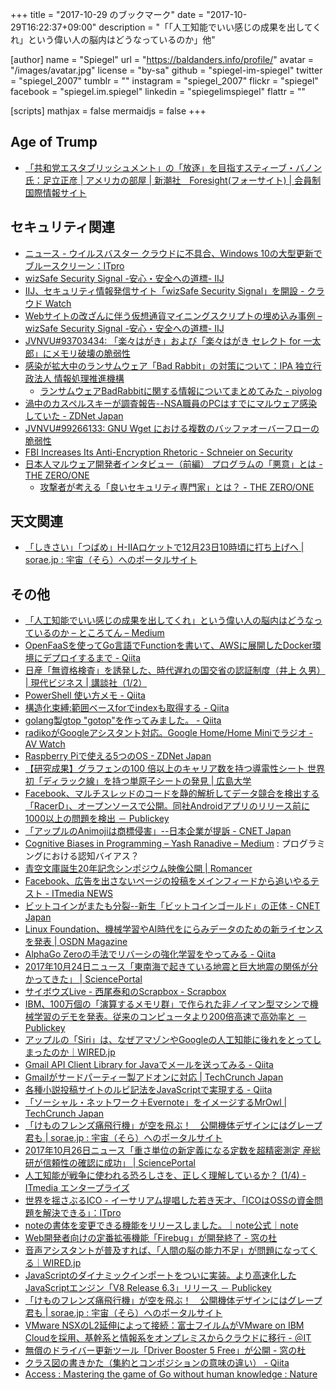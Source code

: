 +++
title = "2017-10-29 のブックマーク"
date =  "2017-10-29T16:22:37+09:00"
description = "「「人工知能でいい感じの成果を出してくれ」という偉い人の脳内はどうなっているのか」他"

[author]
name      = "Spiegel"
url       = "https://baldanders.info/profile/"
avatar    = "/images/avatar.jpg"
license   = "by-sa"
github    = "spiegel-im-spiegel"
twitter   = "spiegel_2007"
tumblr    = ""
instagram = "spiegel_2007"
flickr    = "spiegel"
facebook  = "spiegel.im.spiegel"
linkedin  = "spiegelimspiegel"
flattr    = ""

[scripts]
  mathjax = false
  mermaidjs = false
+++

## Age of Trump

- [「共和党エスタブリッシュメント」の「放逐」を目指すスティーブ・バノン氏：足立正彦 | アメリカの部屋 | 新潮社　Foresight(フォーサイト) | 会員制国際情報サイト](http://www.fsight.jp/articles/-/42937)

## セキュリティ関連

- [ニュース - ウイルスバスター クラウドに不具合、Windows 10の大型更新でブルースクリーン：ITpro](http://itpro.nikkeibp.co.jp/atcl/news/17/101902472/)
- [wizSafe Security Signal -安心・安全への道標- IIJ](https://wizsafe.iij.ad.jp/)
- [IIJ、セキュリティ情報発信サイト「wizSafe Security Signal」を開設 - クラウド Watch](https://cloud.watch.impress.co.jp/docs/news/1087301.html)
- [Webサイトの改ざんに伴う仮想通貨マイニングスクリプトの埋め込み事例 – wizSafe Security Signal -安心・安全への道標- IIJ](https://wizsafe.iij.ad.jp/2017/10/94/)
- [JVNVU#93703434: 「楽々はがき」および「楽々はがき セレクト for ⼀太郎」にメモリ破壊の脆弱性](http://jvn.jp/vu/JVNVU93703434/)
- [感染が拡大中のランサムウェア「Bad Rabbit」の対策について：IPA 独立行政法人 情報処理推進機構](https://www.ipa.go.jp/security/ciadr/vul/20171026-ransomware.html)
    - [ランサムウェアBadRabbitに関する情報についてまとめてみた - piyolog](http://d.hatena.ne.jp/Kango/touch/20171025/1508921925)
- [渦中のカスペルスキーが調査報告--NSA職員のPCはすでにマルウェア感染していた - ZDNet Japan](https://japan.zdnet.com/article/35109387/)
- [JVNVU#99266133: GNU Wget における複数のバッファオーバーフローの脆弱性](http://jvn.jp/vu/JVNVU99266133/)
- [FBI Increases Its Anti-Encryption Rhetoric - Schneier on Security](https://www.schneier.com/blog/archives/2017/10/fbi_increases_i.html)
- [日本人マルウェア開発者インタビュー（前編） プログラムの「悪意」とは - THE ZERO/ONE](https://the01.jp/p0005947/)
    - [攻撃者が考える「良いセキュリティ専門家」とは？ - THE ZERO/ONE](https://the01.jp/p0005972/)

## 天文関連

- [「しきさい」「つばめ」H-IIAロケットで12月23日10時頃に打ち上げへ | sorae.jp : 宇宙（そら）へのポータルサイト](http://sorae.jp/030201/2017_10_27_h2a.html)

## その他

- [「人工知能でいい感じの成果を出してくれ」という偉い人の脳内はどうなっているのか – ところてん – Medium](https://medium.com/@tokoroten/%E4%BA%BA%E5%B7%A5%E7%9F%A5%E8%83%BD%E3%81%A7%E3%81%84%E3%81%84%E6%84%9F%E3%81%98%E3%81%AE%E6%88%90%E6%9E%9C%E3%82%92%E5%87%BA%E3%81%97%E3%81%A6%E3%81%8F%E3%82%8C-%E3%81%A8%E3%81%84%E3%81%86%E5%81%89%E3%81%84%E4%BA%BA%E3%81%AE%E8%84%B3%E5%86%85%E3%81%AF%E3%81%A9%E3%81%86%E3%81%AA%E3%81%A3%E3%81%A6%E3%81%84%E3%82%8B%E3%81%AE%E3%81%8B-96f4da85b924)
- [OpenFaaSを使ってGo言語でFunctionを書いて、AWSに展開したDocker環境にデプロイするまで - Qiita](https://qiita.com/gcoka/items/7726719bbb06f54d7655)
- [日産「無資格検査」を誘発した、時代遅れの国交省の認証制度（井上 久男） | 現代ビジネス | 講談社（1/2）](http://gendai.ismedia.jp/articles/-/53265)
- [PowerShell 使い方メモ - Qiita](https://qiita.com/opengl-8080/items/bb0f5e4f1c7ce045cc57)
- [構造化束縛:範囲ベースforでindexも取得する - Qiita](https://qiita.com/tyanmahou/items/66210c678dcf0e9a8d8a)
- [golang製gtop "gotop"を作ってみました。 - Qiita](https://qiita.com/_bunbun/items/fefce842bc118bd77327)
- [radikoがGoogleアシスタント対応。Google Home/Home Miniでラジオ - AV Watch](https://av.watch.impress.co.jp/docs/news/1087653.html)
- [Raspberry Piで使える5つのOS - ZDNet Japan](https://japan.zdnet.com/article/35104520/)
- [【研究成果】グラフェンの100 倍以上のキャリア数を持つ導電性シート 世界初「ディラック線」を持つ単原子シートの発見 | 広島大学](https://www.hiroshima-u.ac.jp/news/42249)
- [Facebook、マルチスレッドのコードを静的解析してデータ競合を検出する「RacerD」、オープンソースで公開。同社Androidアプリのリリース前に1000以上の問題を検出 － Publickey](http://www.publickey1.jp/blog/17/facebookracerdandroid1000.html)
- [「アップルのAnimojiは商標侵害」--日本企業が提訴 - CNET Japan](https://japan.cnet.com/article/35109172/)
- [Cognitive Biases in Programming – Yash Ranadive – Medium](https://medium.com/@evidanary/cognitive-biases-in-programming-5e937707c27b) : プログラミングにおける認知バイアス？
- [青空文庫誕生20年記念シンポジウム映像公開 | Romancer](https://romancer.voyager.co.jp/171024-aozora-video)
- [Facebook、広告を出さないページの投稿をメインフィードから追いやるテスト - ITmedia NEWS](http://www.itmedia.co.jp/news/articles/1710/24/news044.html)
- [ビットコインがまたも分裂--新生「ビットコインゴールド」の正体 - CNET Japan](https://japan.cnet.com/article/35109246/)
- [Linux Foundation、機械学習やAI時代をにらみデータのための新ライセンスを発表 | OSDN Magazine](https://mag.osdn.jp/17/10/24/160000)
- [AlphaGo Zeroの手法でリバーシの強化学習をやってみる - Qiita](https://qiita.com/mokemokechicken/items/a5803b4280751848e36b)
- [2017年10月24日ニュース「東南海で起きている地震と巨大地震の関係が分かってきた」 | SciencePortal](http://scienceportal.jst.go.jp/news/newsflash_review/newsflash/2017/10/20171024_01.html)
- [サイボウズLive - 西尾泰和のScrapbox - Scrapbox](https://scrapbox.io/nishio/%E3%82%B5%E3%82%A4%E3%83%9C%E3%82%A6%E3%82%BALive)
- [IBM、100万個の「演算するメモリ群」で作られた非ノイマン型マシンで機械学習のデモを発表。従来のコンピュータより200倍高速で高効率と － Publickey](http://www.publickey1.jp/blog/17/ibm100200.html)
- [アップルの「Siri」は、なぜアマゾンやGoogleの人工知能に後れをとってしまったのか｜WIRED.jp](https://wired.jp/2017/10/25/siri-why-have-you-fallen/)
- [Gmail API Client Library for Javaでメールを送ってみる - Qiita](https://qiita.com/kuinaein/items/7c6097d7abcb529d1924)
- [Gmailがサードパーティー製アドオンに対応 | TechCrunch Japan](http://jp.techcrunch.com/2017/10/25/20171024gmail-gets-third-party-add-ons/)
- [各種小説投稿サイトのルビ記法をJavaScriptで実現する - Qiita](https://qiita.com/8amjp/items/d7c46d9dee0da4d530ef)
- [「ソーシャル・ネットワーク＋Evernote」をイメージするMrOwl | TechCrunch Japan](http://jp.techcrunch.com/2017/10/25/20171024mrowl-wants-to-be-your-new-sharing-platform/)
- [「けものフレンズ痛飛行機」が空を飛ぶ！　公開機体デザインにはグレープ君も | sorae.jp : 宇宙（そら）へのポータルサイト](http://sorae.jp/030201/2017_10_26_kemo.html)
- [2017年10月26日ニュース「重さ単位の新定義になる定数を超精密測定 産総研が信頼性の確認に成功」 | SciencePortal](http://scienceportal.jst.go.jp/news/newsflash_review/newsflash/2017/10/20171026_01.html)
- [人工知能が戦争に使われる恐ろしさを、正しく理解しているか？ (1/4) - ITmedia エンタープライズ](http://www.itmedia.co.jp/enterprise/articles/1710/26/news023.html)
- [世界を揺さぶるICO - イーサリアム提唱した若き天才、「ICOはOSSの資金問題を解決できる」：ITpro](http://itpro.nikkeibp.co.jp/atcl/column/17/102300433/102400002/?rt=nocnt)
- [noteの書体を変更できる機能をリリースしました。｜note公式｜note](https://note.mu/info/n/n06a6d54e3dfa)
- [Web開発者向けの定番拡張機能「Firebug」が開発終了 - 窓の杜](https://forest.watch.impress.co.jp/docs/news/1088318.html)
- [音声アシスタントが普及すれば、「人間の脳の能力不足」が問題になってくる｜WIRED.jp](https://wired.jp/2017/10/27/multitasking-problem-with-virtual-assistants/)
- [JavaScriptのダイナミックインポートをついに実装。より高速化したJavaScriptエンジン「V8 Release 6.3」リリース － Publickey](http://www.publickey1.jp/blog/17/javascript_v8_release_63.html)
- [「けものフレンズ痛飛行機」が空を飛ぶ！　公開機体デザインにはグレープ君も | sorae.jp : 宇宙（そら）へのポータルサイト](http://sorae.jp/030201/2017_10_26_kemo.html)
- [VMware NSXのL2延伸によって接続：富士フイルムがVMware on IBM Cloudを採用、基幹系と情報系をオンプレミスからクラウドに移行 - ＠IT](http://www.atmarkit.co.jp/ait/articles/1710/26/news033.html)
- [無償のドライバー更新ツール「Driver Booster 5 Free」が公開 - 窓の杜](https://forest.watch.impress.co.jp/docs/news/1088466.html)
- [クラス図の書きかた（集約とコンポジションの意味の違い） - Qiita](https://qiita.com/azuki8/items/49e1add6ea838cd13734)
- [Access : Mastering the game of Go without human knowledge : Nature](https://www.nature.com/nature/journal/v550/n7676/abs/nature24270.html)
